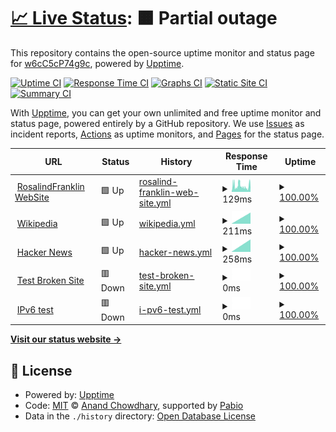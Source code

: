 # [📈 Live Status](https://w6cC5cP74g9c.github.io/up): <!--live status--> **🟧 Partial outage**

This repository contains the open-source uptime monitor and status page for [w6cC5cP74g9c](https://w6cC5cP74g9c.github.io/up), powered by [Upptime](https://github.com/upptime/upptime).

[![Uptime CI](https://github.com/w6cC5cP74g9c/up/workflows/Uptime%20CI/badge.svg)](https://github.com/w6cC5cP74g9c/up/actions?query=workflow%3A%22Uptime+CI%22)
[![Response Time CI](https://github.com/w6cC5cP74g9c/up/workflows/Response%20Time%20CI/badge.svg)](https://github.com/w6cC5cP74g9c/up/actions?query=workflow%3A%22Response+Time+CI%22)
[![Graphs CI](https://github.com/w6cC5cP74g9c/up/workflows/Graphs%20CI/badge.svg)](https://github.com/w6cC5cP74g9c/up/actions?query=workflow%3A%22Graphs+CI%22)
[![Static Site CI](https://github.com/w6cC5cP74g9c/up/workflows/Static%20Site%20CI/badge.svg)](https://github.com/w6cC5cP74g9c/up/actions?query=workflow%3A%22Static+Site+CI%22)
[![Summary CI](https://github.com/w6cC5cP74g9c/up/workflows/Summary%20CI/badge.svg)](https://github.com/w6cC5cP74g9c/up/actions?query=workflow%3A%22Summary+CI%22)

With [Upptime](https://upptime.js.org), you can get your own unlimited and free uptime monitor and status page, powered entirely by a GitHub repository. We use [Issues](https://github.com/w6cC5cP74g9c/up/issues) as incident reports, [Actions](https://github.com/w6cC5cP74g9c/up/actions) as uptime monitors, and [Pages](https://w6cC5cP74g9c.github.io/up) for the status page.

<!--start: status pages-->
<!-- This summary is generated by Upptime (https://github.com/upptime/upptime) -->
<!-- Do not edit this manually, your changes will be overwritten -->
<!-- prettier-ignore -->
| URL | Status | History | Response Time | Uptime |
| --- | ------ | ------- | ------------- | ------ |
| <img alt="" src="https://icons.duckduckgo.com/ip3/www.rosalindfranklin.edu.ico" height="13"> [RosalindFranklin WebSite](https://www.rosalindfranklin.edu) | 🟩 Up | [rosalind-franklin-web-site.yml](https://github.com/w6cC5cP74g9c/up/commits/HEAD/history/rosalind-franklin-web-site.yml) | <details><summary><img alt="Response time graph" src="./graphs/rosalind-franklin-web-site/response-time-week.png" height="20"> 129ms</summary><br><a href="https://w6cC5cP74g9c.github.io/up/history/rosalind-franklin-web-site"><img alt="Response time 129" src="https://img.shields.io/endpoint?url=https%3A%2F%2Fraw.githubusercontent.com%2Fw6cC5cP74g9c%2Fup%2FHEAD%2Fapi%2Frosalind-franklin-web-site%2Fresponse-time.json"></a><br><a href="https://w6cC5cP74g9c.github.io/up/history/rosalind-franklin-web-site"><img alt="24-hour response time 129" src="https://img.shields.io/endpoint?url=https%3A%2F%2Fraw.githubusercontent.com%2Fw6cC5cP74g9c%2Fup%2FHEAD%2Fapi%2Frosalind-franklin-web-site%2Fresponse-time-day.json"></a><br><a href="https://w6cC5cP74g9c.github.io/up/history/rosalind-franklin-web-site"><img alt="7-day response time 129" src="https://img.shields.io/endpoint?url=https%3A%2F%2Fraw.githubusercontent.com%2Fw6cC5cP74g9c%2Fup%2FHEAD%2Fapi%2Frosalind-franklin-web-site%2Fresponse-time-week.json"></a><br><a href="https://w6cC5cP74g9c.github.io/up/history/rosalind-franklin-web-site"><img alt="30-day response time 129" src="https://img.shields.io/endpoint?url=https%3A%2F%2Fraw.githubusercontent.com%2Fw6cC5cP74g9c%2Fup%2FHEAD%2Fapi%2Frosalind-franklin-web-site%2Fresponse-time-month.json"></a><br><a href="https://w6cC5cP74g9c.github.io/up/history/rosalind-franklin-web-site"><img alt="1-year response time 129" src="https://img.shields.io/endpoint?url=https%3A%2F%2Fraw.githubusercontent.com%2Fw6cC5cP74g9c%2Fup%2FHEAD%2Fapi%2Frosalind-franklin-web-site%2Fresponse-time-year.json"></a></details> | <details><summary><a href="https://w6cC5cP74g9c.github.io/up/history/rosalind-franklin-web-site">100.00%</a></summary><a href="https://w6cC5cP74g9c.github.io/up/history/rosalind-franklin-web-site"><img alt="All-time uptime 100.00%" src="https://img.shields.io/endpoint?url=https%3A%2F%2Fraw.githubusercontent.com%2Fw6cC5cP74g9c%2Fup%2FHEAD%2Fapi%2Frosalind-franklin-web-site%2Fuptime.json"></a><br><a href="https://w6cC5cP74g9c.github.io/up/history/rosalind-franklin-web-site"><img alt="24-hour uptime 100.00%" src="https://img.shields.io/endpoint?url=https%3A%2F%2Fraw.githubusercontent.com%2Fw6cC5cP74g9c%2Fup%2FHEAD%2Fapi%2Frosalind-franklin-web-site%2Fuptime-day.json"></a><br><a href="https://w6cC5cP74g9c.github.io/up/history/rosalind-franklin-web-site"><img alt="7-day uptime 100.00%" src="https://img.shields.io/endpoint?url=https%3A%2F%2Fraw.githubusercontent.com%2Fw6cC5cP74g9c%2Fup%2FHEAD%2Fapi%2Frosalind-franklin-web-site%2Fuptime-week.json"></a><br><a href="https://w6cC5cP74g9c.github.io/up/history/rosalind-franklin-web-site"><img alt="30-day uptime 100.00%" src="https://img.shields.io/endpoint?url=https%3A%2F%2Fraw.githubusercontent.com%2Fw6cC5cP74g9c%2Fup%2FHEAD%2Fapi%2Frosalind-franklin-web-site%2Fuptime-month.json"></a><br><a href="https://w6cC5cP74g9c.github.io/up/history/rosalind-franklin-web-site"><img alt="1-year uptime 100.00%" src="https://img.shields.io/endpoint?url=https%3A%2F%2Fraw.githubusercontent.com%2Fw6cC5cP74g9c%2Fup%2FHEAD%2Fapi%2Frosalind-franklin-web-site%2Fuptime-year.json"></a></details>
| <img alt="" src="https://icons.duckduckgo.com/ip3/en.wikipedia.org.ico" height="13"> [Wikipedia](https://en.wikipedia.org) | 🟩 Up | [wikipedia.yml](https://github.com/w6cC5cP74g9c/up/commits/HEAD/history/wikipedia.yml) | <details><summary><img alt="Response time graph" src="./graphs/wikipedia/response-time-week.png" height="20"> 211ms</summary><br><a href="https://w6cC5cP74g9c.github.io/up/history/wikipedia"><img alt="Response time 211" src="https://img.shields.io/endpoint?url=https%3A%2F%2Fraw.githubusercontent.com%2Fw6cC5cP74g9c%2Fup%2FHEAD%2Fapi%2Fwikipedia%2Fresponse-time.json"></a><br><a href="https://w6cC5cP74g9c.github.io/up/history/wikipedia"><img alt="24-hour response time 211" src="https://img.shields.io/endpoint?url=https%3A%2F%2Fraw.githubusercontent.com%2Fw6cC5cP74g9c%2Fup%2FHEAD%2Fapi%2Fwikipedia%2Fresponse-time-day.json"></a><br><a href="https://w6cC5cP74g9c.github.io/up/history/wikipedia"><img alt="7-day response time 211" src="https://img.shields.io/endpoint?url=https%3A%2F%2Fraw.githubusercontent.com%2Fw6cC5cP74g9c%2Fup%2FHEAD%2Fapi%2Fwikipedia%2Fresponse-time-week.json"></a><br><a href="https://w6cC5cP74g9c.github.io/up/history/wikipedia"><img alt="30-day response time 211" src="https://img.shields.io/endpoint?url=https%3A%2F%2Fraw.githubusercontent.com%2Fw6cC5cP74g9c%2Fup%2FHEAD%2Fapi%2Fwikipedia%2Fresponse-time-month.json"></a><br><a href="https://w6cC5cP74g9c.github.io/up/history/wikipedia"><img alt="1-year response time 211" src="https://img.shields.io/endpoint?url=https%3A%2F%2Fraw.githubusercontent.com%2Fw6cC5cP74g9c%2Fup%2FHEAD%2Fapi%2Fwikipedia%2Fresponse-time-year.json"></a></details> | <details><summary><a href="https://w6cC5cP74g9c.github.io/up/history/wikipedia">100.00%</a></summary><a href="https://w6cC5cP74g9c.github.io/up/history/wikipedia"><img alt="All-time uptime 100.00%" src="https://img.shields.io/endpoint?url=https%3A%2F%2Fraw.githubusercontent.com%2Fw6cC5cP74g9c%2Fup%2FHEAD%2Fapi%2Fwikipedia%2Fuptime.json"></a><br><a href="https://w6cC5cP74g9c.github.io/up/history/wikipedia"><img alt="24-hour uptime 100.00%" src="https://img.shields.io/endpoint?url=https%3A%2F%2Fraw.githubusercontent.com%2Fw6cC5cP74g9c%2Fup%2FHEAD%2Fapi%2Fwikipedia%2Fuptime-day.json"></a><br><a href="https://w6cC5cP74g9c.github.io/up/history/wikipedia"><img alt="7-day uptime 100.00%" src="https://img.shields.io/endpoint?url=https%3A%2F%2Fraw.githubusercontent.com%2Fw6cC5cP74g9c%2Fup%2FHEAD%2Fapi%2Fwikipedia%2Fuptime-week.json"></a><br><a href="https://w6cC5cP74g9c.github.io/up/history/wikipedia"><img alt="30-day uptime 100.00%" src="https://img.shields.io/endpoint?url=https%3A%2F%2Fraw.githubusercontent.com%2Fw6cC5cP74g9c%2Fup%2FHEAD%2Fapi%2Fwikipedia%2Fuptime-month.json"></a><br><a href="https://w6cC5cP74g9c.github.io/up/history/wikipedia"><img alt="1-year uptime 100.00%" src="https://img.shields.io/endpoint?url=https%3A%2F%2Fraw.githubusercontent.com%2Fw6cC5cP74g9c%2Fup%2FHEAD%2Fapi%2Fwikipedia%2Fuptime-year.json"></a></details>
| <img alt="" src="https://icons.duckduckgo.com/ip3/news.ycombinator.com.ico" height="13"> [Hacker News](https://news.ycombinator.com) | 🟩 Up | [hacker-news.yml](https://github.com/w6cC5cP74g9c/up/commits/HEAD/history/hacker-news.yml) | <details><summary><img alt="Response time graph" src="./graphs/hacker-news/response-time-week.png" height="20"> 258ms</summary><br><a href="https://w6cC5cP74g9c.github.io/up/history/hacker-news"><img alt="Response time 258" src="https://img.shields.io/endpoint?url=https%3A%2F%2Fraw.githubusercontent.com%2Fw6cC5cP74g9c%2Fup%2FHEAD%2Fapi%2Fhacker-news%2Fresponse-time.json"></a><br><a href="https://w6cC5cP74g9c.github.io/up/history/hacker-news"><img alt="24-hour response time 258" src="https://img.shields.io/endpoint?url=https%3A%2F%2Fraw.githubusercontent.com%2Fw6cC5cP74g9c%2Fup%2FHEAD%2Fapi%2Fhacker-news%2Fresponse-time-day.json"></a><br><a href="https://w6cC5cP74g9c.github.io/up/history/hacker-news"><img alt="7-day response time 258" src="https://img.shields.io/endpoint?url=https%3A%2F%2Fraw.githubusercontent.com%2Fw6cC5cP74g9c%2Fup%2FHEAD%2Fapi%2Fhacker-news%2Fresponse-time-week.json"></a><br><a href="https://w6cC5cP74g9c.github.io/up/history/hacker-news"><img alt="30-day response time 258" src="https://img.shields.io/endpoint?url=https%3A%2F%2Fraw.githubusercontent.com%2Fw6cC5cP74g9c%2Fup%2FHEAD%2Fapi%2Fhacker-news%2Fresponse-time-month.json"></a><br><a href="https://w6cC5cP74g9c.github.io/up/history/hacker-news"><img alt="1-year response time 258" src="https://img.shields.io/endpoint?url=https%3A%2F%2Fraw.githubusercontent.com%2Fw6cC5cP74g9c%2Fup%2FHEAD%2Fapi%2Fhacker-news%2Fresponse-time-year.json"></a></details> | <details><summary><a href="https://w6cC5cP74g9c.github.io/up/history/hacker-news">100.00%</a></summary><a href="https://w6cC5cP74g9c.github.io/up/history/hacker-news"><img alt="All-time uptime 100.00%" src="https://img.shields.io/endpoint?url=https%3A%2F%2Fraw.githubusercontent.com%2Fw6cC5cP74g9c%2Fup%2FHEAD%2Fapi%2Fhacker-news%2Fuptime.json"></a><br><a href="https://w6cC5cP74g9c.github.io/up/history/hacker-news"><img alt="24-hour uptime 100.00%" src="https://img.shields.io/endpoint?url=https%3A%2F%2Fraw.githubusercontent.com%2Fw6cC5cP74g9c%2Fup%2FHEAD%2Fapi%2Fhacker-news%2Fuptime-day.json"></a><br><a href="https://w6cC5cP74g9c.github.io/up/history/hacker-news"><img alt="7-day uptime 100.00%" src="https://img.shields.io/endpoint?url=https%3A%2F%2Fraw.githubusercontent.com%2Fw6cC5cP74g9c%2Fup%2FHEAD%2Fapi%2Fhacker-news%2Fuptime-week.json"></a><br><a href="https://w6cC5cP74g9c.github.io/up/history/hacker-news"><img alt="30-day uptime 100.00%" src="https://img.shields.io/endpoint?url=https%3A%2F%2Fraw.githubusercontent.com%2Fw6cC5cP74g9c%2Fup%2FHEAD%2Fapi%2Fhacker-news%2Fuptime-month.json"></a><br><a href="https://w6cC5cP74g9c.github.io/up/history/hacker-news"><img alt="1-year uptime 100.00%" src="https://img.shields.io/endpoint?url=https%3A%2F%2Fraw.githubusercontent.com%2Fw6cC5cP74g9c%2Fup%2FHEAD%2Fapi%2Fhacker-news%2Fuptime-year.json"></a></details>
| <img alt="" src="https://icons.duckduckgo.com/ip3/thissitedoesnotexist.koj.co.ico" height="13"> [Test Broken Site](https://thissitedoesnotexist.koj.co) | 🟥 Down | [test-broken-site.yml](https://github.com/w6cC5cP74g9c/up/commits/HEAD/history/test-broken-site.yml) | <details><summary><img alt="Response time graph" src="./graphs/test-broken-site/response-time-week.png" height="20"> 0ms</summary><br><a href="https://w6cC5cP74g9c.github.io/up/history/test-broken-site"><img alt="Response time 0" src="https://img.shields.io/endpoint?url=https%3A%2F%2Fraw.githubusercontent.com%2Fw6cC5cP74g9c%2Fup%2FHEAD%2Fapi%2Ftest-broken-site%2Fresponse-time.json"></a><br><a href="https://w6cC5cP74g9c.github.io/up/history/test-broken-site"><img alt="24-hour response time 0" src="https://img.shields.io/endpoint?url=https%3A%2F%2Fraw.githubusercontent.com%2Fw6cC5cP74g9c%2Fup%2FHEAD%2Fapi%2Ftest-broken-site%2Fresponse-time-day.json"></a><br><a href="https://w6cC5cP74g9c.github.io/up/history/test-broken-site"><img alt="7-day response time 0" src="https://img.shields.io/endpoint?url=https%3A%2F%2Fraw.githubusercontent.com%2Fw6cC5cP74g9c%2Fup%2FHEAD%2Fapi%2Ftest-broken-site%2Fresponse-time-week.json"></a><br><a href="https://w6cC5cP74g9c.github.io/up/history/test-broken-site"><img alt="30-day response time 0" src="https://img.shields.io/endpoint?url=https%3A%2F%2Fraw.githubusercontent.com%2Fw6cC5cP74g9c%2Fup%2FHEAD%2Fapi%2Ftest-broken-site%2Fresponse-time-month.json"></a><br><a href="https://w6cC5cP74g9c.github.io/up/history/test-broken-site"><img alt="1-year response time 0" src="https://img.shields.io/endpoint?url=https%3A%2F%2Fraw.githubusercontent.com%2Fw6cC5cP74g9c%2Fup%2FHEAD%2Fapi%2Ftest-broken-site%2Fresponse-time-year.json"></a></details> | <details><summary><a href="https://w6cC5cP74g9c.github.io/up/history/test-broken-site">100.00%</a></summary><a href="https://w6cC5cP74g9c.github.io/up/history/test-broken-site"><img alt="All-time uptime 100.00%" src="https://img.shields.io/endpoint?url=https%3A%2F%2Fraw.githubusercontent.com%2Fw6cC5cP74g9c%2Fup%2FHEAD%2Fapi%2Ftest-broken-site%2Fuptime.json"></a><br><a href="https://w6cC5cP74g9c.github.io/up/history/test-broken-site"><img alt="24-hour uptime 100.00%" src="https://img.shields.io/endpoint?url=https%3A%2F%2Fraw.githubusercontent.com%2Fw6cC5cP74g9c%2Fup%2FHEAD%2Fapi%2Ftest-broken-site%2Fuptime-day.json"></a><br><a href="https://w6cC5cP74g9c.github.io/up/history/test-broken-site"><img alt="7-day uptime 100.00%" src="https://img.shields.io/endpoint?url=https%3A%2F%2Fraw.githubusercontent.com%2Fw6cC5cP74g9c%2Fup%2FHEAD%2Fapi%2Ftest-broken-site%2Fuptime-week.json"></a><br><a href="https://w6cC5cP74g9c.github.io/up/history/test-broken-site"><img alt="30-day uptime 100.00%" src="https://img.shields.io/endpoint?url=https%3A%2F%2Fraw.githubusercontent.com%2Fw6cC5cP74g9c%2Fup%2FHEAD%2Fapi%2Ftest-broken-site%2Fuptime-month.json"></a><br><a href="https://w6cC5cP74g9c.github.io/up/history/test-broken-site"><img alt="1-year uptime 100.00%" src="https://img.shields.io/endpoint?url=https%3A%2F%2Fraw.githubusercontent.com%2Fw6cC5cP74g9c%2Fup%2FHEAD%2Fapi%2Ftest-broken-site%2Fuptime-year.json"></a></details>
| <img alt="" src="https://icons.duckduckgo.com/ip3/null.ico" height="13"> [IPv6 test](forwardemail.net) | 🟥 Down | [i-pv6-test.yml](https://github.com/w6cC5cP74g9c/up/commits/HEAD/history/i-pv6-test.yml) | <details><summary><img alt="Response time graph" src="./graphs/i-pv6-test/response-time-week.png" height="20"> 0ms</summary><br><a href="https://w6cC5cP74g9c.github.io/up/history/i-pv6-test"><img alt="Response time 0" src="https://img.shields.io/endpoint?url=https%3A%2F%2Fraw.githubusercontent.com%2Fw6cC5cP74g9c%2Fup%2FHEAD%2Fapi%2Fi-pv6-test%2Fresponse-time.json"></a><br><a href="https://w6cC5cP74g9c.github.io/up/history/i-pv6-test"><img alt="24-hour response time 0" src="https://img.shields.io/endpoint?url=https%3A%2F%2Fraw.githubusercontent.com%2Fw6cC5cP74g9c%2Fup%2FHEAD%2Fapi%2Fi-pv6-test%2Fresponse-time-day.json"></a><br><a href="https://w6cC5cP74g9c.github.io/up/history/i-pv6-test"><img alt="7-day response time 0" src="https://img.shields.io/endpoint?url=https%3A%2F%2Fraw.githubusercontent.com%2Fw6cC5cP74g9c%2Fup%2FHEAD%2Fapi%2Fi-pv6-test%2Fresponse-time-week.json"></a><br><a href="https://w6cC5cP74g9c.github.io/up/history/i-pv6-test"><img alt="30-day response time 0" src="https://img.shields.io/endpoint?url=https%3A%2F%2Fraw.githubusercontent.com%2Fw6cC5cP74g9c%2Fup%2FHEAD%2Fapi%2Fi-pv6-test%2Fresponse-time-month.json"></a><br><a href="https://w6cC5cP74g9c.github.io/up/history/i-pv6-test"><img alt="1-year response time 0" src="https://img.shields.io/endpoint?url=https%3A%2F%2Fraw.githubusercontent.com%2Fw6cC5cP74g9c%2Fup%2FHEAD%2Fapi%2Fi-pv6-test%2Fresponse-time-year.json"></a></details> | <details><summary><a href="https://w6cC5cP74g9c.github.io/up/history/i-pv6-test">100.00%</a></summary><a href="https://w6cC5cP74g9c.github.io/up/history/i-pv6-test"><img alt="All-time uptime 100.00%" src="https://img.shields.io/endpoint?url=https%3A%2F%2Fraw.githubusercontent.com%2Fw6cC5cP74g9c%2Fup%2FHEAD%2Fapi%2Fi-pv6-test%2Fuptime.json"></a><br><a href="https://w6cC5cP74g9c.github.io/up/history/i-pv6-test"><img alt="24-hour uptime 100.00%" src="https://img.shields.io/endpoint?url=https%3A%2F%2Fraw.githubusercontent.com%2Fw6cC5cP74g9c%2Fup%2FHEAD%2Fapi%2Fi-pv6-test%2Fuptime-day.json"></a><br><a href="https://w6cC5cP74g9c.github.io/up/history/i-pv6-test"><img alt="7-day uptime 100.00%" src="https://img.shields.io/endpoint?url=https%3A%2F%2Fraw.githubusercontent.com%2Fw6cC5cP74g9c%2Fup%2FHEAD%2Fapi%2Fi-pv6-test%2Fuptime-week.json"></a><br><a href="https://w6cC5cP74g9c.github.io/up/history/i-pv6-test"><img alt="30-day uptime 100.00%" src="https://img.shields.io/endpoint?url=https%3A%2F%2Fraw.githubusercontent.com%2Fw6cC5cP74g9c%2Fup%2FHEAD%2Fapi%2Fi-pv6-test%2Fuptime-month.json"></a><br><a href="https://w6cC5cP74g9c.github.io/up/history/i-pv6-test"><img alt="1-year uptime 100.00%" src="https://img.shields.io/endpoint?url=https%3A%2F%2Fraw.githubusercontent.com%2Fw6cC5cP74g9c%2Fup%2FHEAD%2Fapi%2Fi-pv6-test%2Fuptime-year.json"></a></details>

<!--end: status pages-->

[**Visit our status website →**](https://w6cC5cP74g9c.github.io/up)

## 📄 License

- Powered by: [Upptime](https://github.com/upptime/upptime)
- Code: [MIT](./LICENSE) © [Anand Chowdhary](https://anandchowdhary.com), supported by [Pabio](https://pabio.com)
- Data in the `./history` directory: [Open Database License](https://opendatacommons.org/licenses/odbl/1-0/)
